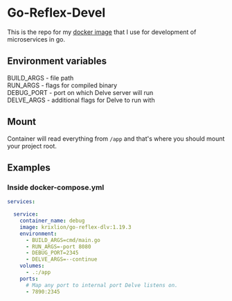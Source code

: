 # Go-Reflex-Devel

This is the repo for my [docker image](https://hub.docker.com/r/krixlion/go-reflex-dlv) that I use for development of microservices in go.

## Environment variables
BUILD_ARGS - file path \
RUN_ARGS - flags for compiled binary \
DEBUG_PORT - port on which Delve server will run \
DELVE_ARGS - additional flags for Delve to run with

## Mount
Container will read everything from `/app` and that's where you should mount your project root. 

## Examples

### Inside docker-compose.yml 
```docker-compose.yml
services:

  service:
    container_name: debug
    image: krixlion/go-reflex-dlv:1.19.3
    environment:
      - BUILD_ARGS=cmd/main.go
      - RUN_ARGS=-port 8080
      - DEBUG_PORT=2345
      - DELVE_ARGS=--continue
    volumes:
      - .:/app
    ports:
      # Map any port to internal port Delve listens on.
      - 7890:2345
```
